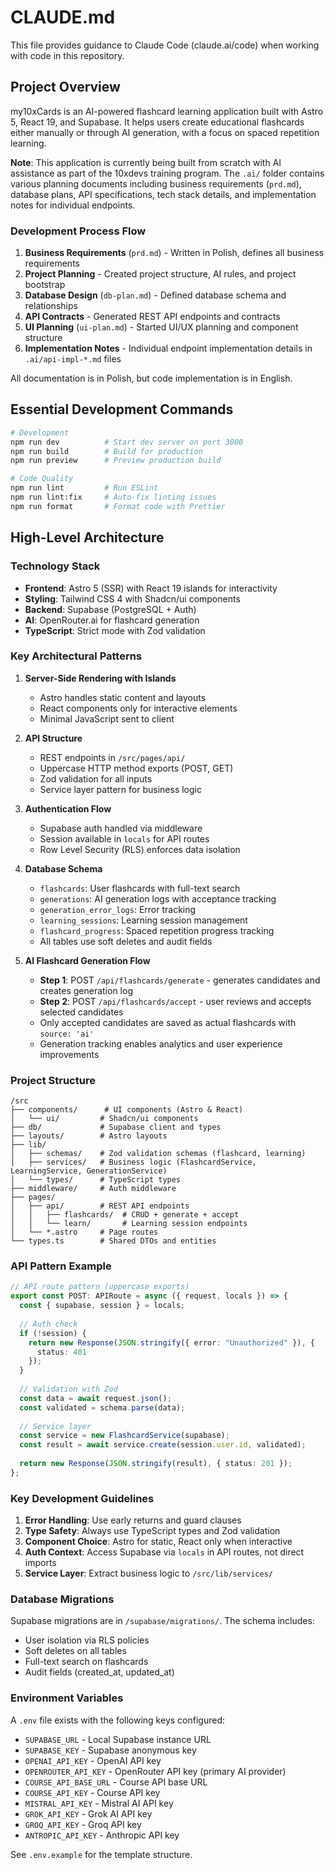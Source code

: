 # CLAUDE.md

This file provides guidance to Claude Code (claude.ai/code) when working with code in this repository.

## Project Overview

my10xCards is an AI-powered flashcard learning application built with Astro 5, React 19, and Supabase. It helps users create educational flashcards either manually or through AI generation, with a focus on spaced repetition learning.

**Note**: This application is currently being built from scratch with AI assistance as part of the 10xdevs training program. The `.ai/` folder contains various planning documents including business requirements (`prd.md`), database plans, API specifications, tech stack details, and implementation notes for individual endpoints.

### Development Process Flow
1. **Business Requirements** (`prd.md`) - Written in Polish, defines all business requirements
2. **Project Planning** - Created project structure, AI rules, and project bootstrap
3. **Database Design** (`db-plan.md`) - Defined database schema and relationships
4. **API Contracts** - Generated REST API endpoints and contracts
5. **UI Planning** (`ui-plan.md`) - Started UI/UX planning and component structure
6. **Implementation Notes** - Individual endpoint implementation details in `.ai/api-impl-*.md` files

All documentation is in Polish, but code implementation is in English.

## Essential Development Commands

```bash
# Development
npm run dev          # Start dev server on port 3000
npm run build        # Build for production
npm run preview      # Preview production build

# Code Quality
npm run lint         # Run ESLint
npm run lint:fix     # Auto-fix linting issues
npm run format       # Format code with Prettier
```

## High-Level Architecture

### Technology Stack
- **Frontend**: Astro 5 (SSR) with React 19 islands for interactivity
- **Styling**: Tailwind CSS 4 with Shadcn/ui components
- **Backend**: Supabase (PostgreSQL + Auth)
- **AI**: OpenRouter.ai for flashcard generation
- **TypeScript**: Strict mode with Zod validation

### Key Architectural Patterns

1. **Server-Side Rendering with Islands**
   - Astro handles static content and layouts
   - React components only for interactive elements
   - Minimal JavaScript sent to client

2. **API Structure**
   - REST endpoints in `/src/pages/api/`
   - Uppercase HTTP method exports (POST, GET)
   - Zod validation for all inputs
   - Service layer pattern for business logic

3. **Authentication Flow**
   - Supabase auth handled via middleware
   - Session available in `locals` for API routes
   - Row Level Security (RLS) enforces data isolation

4. **Database Schema**
   - `flashcards`: User flashcards with full-text search
   - `generations`: AI generation logs with acceptance tracking
   - `generation_error_logs`: Error tracking
   - `learning_sessions`: Learning session management
   - `flashcard_progress`: Spaced repetition progress tracking
   - All tables use soft deletes and audit fields

5. **AI Flashcard Generation Flow**
   - **Step 1**: POST `/api/flashcards/generate` - generates candidates and creates generation log
   - **Step 2**: POST `/api/flashcards/accept` - user reviews and accepts selected candidates
   - Only accepted candidates are saved as actual flashcards with `source: 'ai'`
   - Generation tracking enables analytics and user experience improvements

### Project Structure

```
/src
├── components/      # UI components (Astro & React)
│   └── ui/         # Shadcn/ui components
├── db/             # Supabase client and types
├── layouts/        # Astro layouts
├── lib/            
│   ├── schemas/    # Zod validation schemas (flashcard, learning)
│   ├── services/   # Business logic (FlashcardService, LearningService, GenerationService)
│   └── types/      # TypeScript types
├── middleware/     # Auth middleware
├── pages/          
│   ├── api/        # REST API endpoints
│   │   ├── flashcards/  # CRUD + generate + accept
│   │   └── learn/       # Learning session endpoints
│   └── *.astro     # Page routes
└── types.ts        # Shared DTOs and entities
```

### API Pattern Example

```typescript
// API route pattern (uppercase exports)
export const POST: APIRoute = async ({ request, locals }) => {
  const { supabase, session } = locals;
  
  // Auth check
  if (!session) {
    return new Response(JSON.stringify({ error: "Unauthorized" }), { 
      status: 401 
    });
  }
  
  // Validation with Zod
  const data = await request.json();
  const validated = schema.parse(data);
  
  // Service layer
  const service = new FlashcardService(supabase);
  const result = await service.create(session.user.id, validated);
  
  return new Response(JSON.stringify(result), { status: 201 });
};
```

### Key Development Guidelines

1. **Error Handling**: Use early returns and guard clauses
2. **Type Safety**: Always use TypeScript types and Zod validation
3. **Component Choice**: Astro for static, React only when interactive
4. **Auth Context**: Access Supabase via `locals` in API routes, not direct imports
5. **Service Layer**: Extract business logic to `/src/lib/services/`

### Database Migrations

Supabase migrations are in `/supabase/migrations/`. The schema includes:
- User isolation via RLS policies
- Soft deletes on all tables
- Full-text search on flashcards
- Audit fields (created_at, updated_at)

### Environment Variables

A `.env` file exists with the following keys configured:
- `SUPABASE_URL` - Local Supabase instance URL
- `SUPABASE_KEY` - Supabase anonymous key
- `OPENAI_API_KEY` - OpenAI API key
- `OPENROUTER_API_KEY` - OpenRouter API key (primary AI provider)
- `COURSE_API_BASE_URL` - Course API base URL
- `COURSE_API_KEY` - Course API key
- `MISTRAL_API_KEY` - Mistral AI API key
- `GROK_API_KEY` - Grok AI API key
- `GROQ_API_KEY` - Groq API key
- `ANTROPIC_API_KEY` - Anthropic API key

See `.env.example` for the template structure.